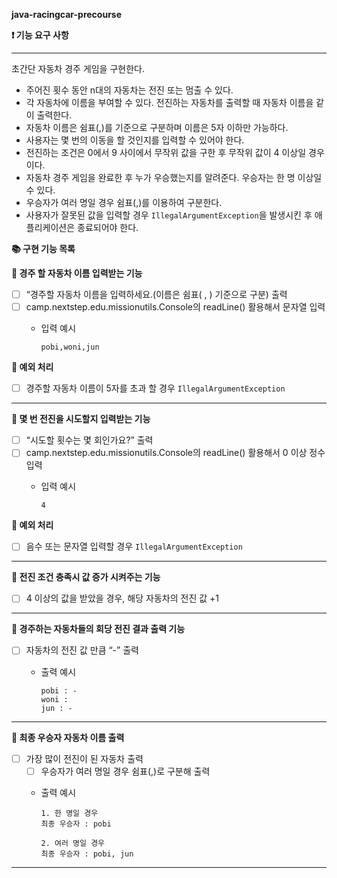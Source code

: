 <aside>


**java-racingcar-precourse**

**❗️ 기능 요구 사항**

---

초간단 자동차 경주 게임을 구현한다.

- 주어진 횟수 동안 n대의 자동차는 전진 또는 멈출 수 있다.
- 각 자동차에 이름을 부여할 수 있다. 전진하는 자동차를 출력할 때 자동차 이름을 같이 출력한다.
- 자동차 이름은 쉼표(,)를 기준으로 구분하며 이름은 5자 이하만 가능하다.
- 사용자는 몇 번의 이동을 할 것인지를 입력할 수 있어야 한다.
- 전진하는 조건은 0에서 9 사이에서 무작위 값을 구한 후 무작위 값이 4 이상일 경우이다.
- 자동차 경주 게임을 완료한 후 누가 우승했는지를 알려준다. 우승자는 한 명 이상일 수 있다.
- 우승자가 여러 명일 경우 쉼표(,)를 이용하여 구분한다.
- 사용자가 잘못된 값을 입력할 경우 `IllegalArgumentException`을 발생시킨 후 애플리케이션은 종료되어야 한다.

**📚 구현 기능 목록**

**📌 경주 할 자동차 이름 입력받는 기능**

- [ ]  “경주할 자동차 이름을 입력하세요.(이름은 쉼표( , ) 기준으로 구분) 출력
- [ ]  camp.nextstep.edu.missionutils.Console의 readLine() 활용해서 문자열 입력
    - 입력 예시

        ```
        pobi,woni,jun
        ```


**🚫 예외 처리**

- [ ]  경주할 자동차 이름이 5자를 초과 할 경우 `IllegalArgumentException`

---

**📌 몇 번 전진을 시도할지 입력받는 기능**

- [ ]  “시도할 횟수는 몇 회인가요?” 출력
- [ ]  camp.nextstep.edu.missionutils.Console의 readLine() 활용해서 0 이상 정수 입력
    - 입력 예시

        ```
        4
        ```


**🚫 예외 처리**

- [ ]  음수 또는 문자열 입력할 경우 `IllegalArgumentException`

---

**📌 전진 조건 충족시 값 증가 시켜주는 기능**

- [ ]  4 이상의 값을 받았을 경우, 해당 자동차의 전진 값 +1

---

**📌 경주하는 자동차들의 회당 전진 결과 출력 기능** 

- [ ]  자동차의 전진 값 만큼 “-” 출력
    - 출력 예시

        ```
        pobi : -
        woni :
        jun : -
        
        ```


---

**📌 최종 우승자 자동차 이름 출력**

- [ ]  가장 많이 전진이 된 자동차 출력
    - [ ]  우승자가 여러 명일 경우 쉼표(,)로 구분해 출력
    - 출력 예시

        ```
        1. 한 명일 경우
        최종 우승자 : pobi
        
        2. 여러 명일 경우
        최종 우승자 : pobi, jun
        ```


---

</aside>